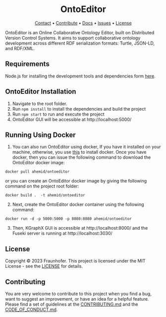 
<h1 align="center">
  <br>
      OntoEditor
  <br>
</h1>

<p align="center">
  <a href="mailto:ahmad.hemid@fit.fraunhofer.de">Contact</a> •
<a href="https://github.com/ahemaid/OntoEditor/blob/main/CONTRIBUTING.md">Contribute</a> •
<a href="https://ahemaid.github.io/OntoEditor/">Docs</a> •
  <a href="https://github.com/ahemaid/OntoEditor/issues">Issues</a> •
  <a href="https://github.com/ahemaid/OntoEditor/blob/main/LICENSE">License</a>
</p>

OntoEditor is an Online Collaborative Ontology Editor, built on Distributed
Version Control Systems. It aims to support collaborative ontology development
across different RDF serialization formats: Turtle, JSON-LD, and RDF/XML.

Requirements
------------
Node.js for installing the development tools and dependencies form [here](https://nodejs.org/en).

OntoEditor Installation
-----------------
1. Navigate to the root folder.
2. Run `npm install` to install the dependencies and build the project
3. Run `npm start` to run and execute the project 
4. OntoEditor GUI will be accessible at http://localhost:5000/

Running Using Docker
-----------------
1. You can also run OntoEditor using docker, If you have it installed on your machine, otherwise, you use [this](https://docs.docker.com/engine/install/) to install docker. Once you have docker, then you can issue the following command to download the OntoEditor docker image:
```
docker pull ahemid/ontoeditor
```
or you can create an OntoEditor docker image by giving the following command on the project root folder:
```
docker build .  -t ahemid/ontoeditor
```
2. Next, create the OntoEditor docker container using the following command: 
```
docker run -d -p 5000:5000 -p 8080:8080 ahemid/ontoeditor
```
3. Then, KGraphX GUI is accessible at http://localhost:8000/ and the Fuseki server is running at http://localhost:3030/
## License
Copyright © 2023 Fraunhofer. This project is licensed under the MIT License - see the
[LICENSE](LICENSE) for details.

## Contributing
You are very welcome to contribute to this project when you find a bug, want to suggest an improvement, or have an idea for a helpful feature. Please find a set of guidelines at the [CONTRIBUTING.md](https://github.com/ahemaid/OntoEditor/blob/main/CONTRIBUTING.md) and the [CODE_OF_CONDUCT.md](https://github.com/ahemaid/OntoEditor/blob/main/CODE_OF_CONDUCT.md).

